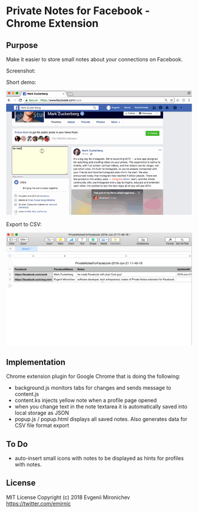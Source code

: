 # Private Notes for Facebook - Chrome Extension

## Purpose

Make it easier to store small notes about your connections on Facebook.

Screenshot:

Short demo:

![Screenshot](PrivateNotesDemo.gif)

Export to CSV:

![Export To CSV](PrivateNotesScreenshotCSV.png)

## Implementation

Chrome extension plugin for Google Chrome that is doing the following:

- background.js monitors tabs for changes and sends message to content.js
- content.ks injects yellow note when a profile page opened
- when you change text in the note textarea it is automatically saved into local storage as JSON
- popup.js / popup.html displays all saved notes. Also generates data for CSV file format export 


## To Do

- auto-insert small icons with notes to be displayed as hints for profiles with notes.

## License

MIT License
Copyright (c) 2018 Evgenii Mironichev
https://twitter.com/emirnic

